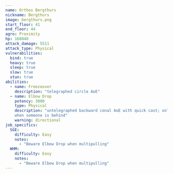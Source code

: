 ```yaml
---
name: Orthos Bergthurs
nickname: Bergthurs
image: bergthurs.png
start_floor: 41
end_floor: 44
agro: Proximity
hp: 168848
attack_damage: 5511
attack_type: Physical
vulnerabilities:
  bind: true
  heavy: true
  sleep: true
  slow: true
  stun: true
abilities:
  - name: Freezeover
    description: "telegraphed circle AoE"
  - name: Elbow Drop
    potency: 3000
    type: Physical
    description: "untelegraphed backward conal AoE with quick cast; only used
    when someone is behind"
    warning: directional
job_specifics:
  SGE:
    difficulty: Easy
    notes:
      - "Beware Elbow Drop when multipulling"
  WHM:
    difficulty: Easy
    notes:
      - "Beware Elbow Drop when multipulling"
---
```


